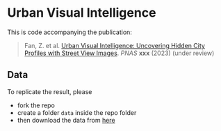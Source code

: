# Urban Visual Intelligence
This is code accompanying the publication: 
> Fan, Z. et al. [Urban Visual Intelligence: Uncovering Hidden City Profiles with Street View Images](https://www.pnas.org/).
*PNAS* **xxx** (2023) (under review)

## Data

To replicate the result, please 
* fork the repo
* create a folder `data` inside the repo folder
* then download the data from [here](https://drive.google.com/drive/folders/1MucBDnYFhRXD-B8XWMRF5fMKLfb-SS4J?usp=share_link)


